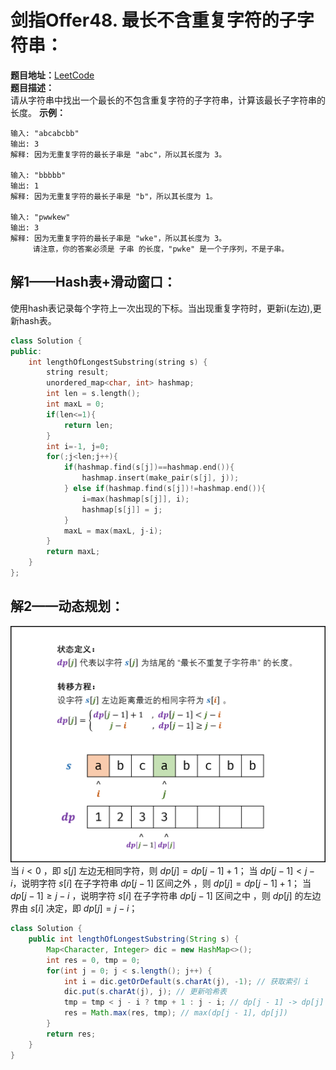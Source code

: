 # 剑指Offer48. 最长不含重复字符的子字符串：  
**题目地址：**[LeetCode](https://leetcode-cn.com/problems/zui-chang-bu-han-zhong-fu-zi-fu-de-zi-zi-fu-chuan-lcof/)  
**题目描述：**  
请从字符串中找出一个最长的不包含重复字符的子字符串，计算该最长子字符串的长度。
**示例：**  
```
输入: "abcabcbb"
输出: 3 
解释: 因为无重复字符的最长子串是 "abc"，所以其长度为 3。

输入: "bbbbb"
输出: 1
解释: 因为无重复字符的最长子串是 "b"，所以其长度为 1。

输入: "pwwkew"
输出: 3
解释: 因为无重复字符的最长子串是 "wke"，所以其长度为 3。
     请注意，你的答案必须是 子串 的长度，"pwke" 是一个子序列，不是子串。
```

## 解1——Hash表+滑动窗口：  
使用hash表记录每个字符上一次出现的下标。当出现重复字符时，更新i(左边),更新hash表。
```cpp
class Solution {
public:
    int lengthOfLongestSubstring(string s) {
        string result;
        unordered_map<char, int> hashmap;
        int len = s.length();
        int maxL = 0;
        if(len<=1){
            return len;
        }
        int i=-1, j=0;
        for(;j<len;j++){
            if(hashmap.find(s[j])==hashmap.end()){
                hashmap.insert(make_pair(s[j], j));
            } else if(hashmap.find(s[j])!=hashmap.end()){
                i=max(hashmap[s[j]], i);
                hashmap[s[j]] = j;
            }
            maxL = max(maxL, j-i);
        }
        return maxL;
    }
};
```

## 解2——动态规划：  
![](./Pic/48.png)  
当 $i < 0$ ，即 $s[j]$ 左边无相同字符，则 $dp[j] = dp[j-1] + 1$；
当 $dp[j - 1] < j - i$，说明字符 $s[i]$ 在子字符串 $dp[j-1]$ 区间之外 ，则 $dp[j] = dp[j - 1] + 1$；
当 $dp[j - 1] \geq j - i$ ，说明字符 $s[i]$ 在子字符串 $dp[j-1]$ 区间之中 ，则 $dp[j]$ 的左边界由 $s[i]$ 决定，即 $dp[j] = j - i$；
```java
class Solution {
    public int lengthOfLongestSubstring(String s) {
        Map<Character, Integer> dic = new HashMap<>();
        int res = 0, tmp = 0;
        for(int j = 0; j < s.length(); j++) {
            int i = dic.getOrDefault(s.charAt(j), -1); // 获取索引 i
            dic.put(s.charAt(j), j); // 更新哈希表
            tmp = tmp < j - i ? tmp + 1 : j - i; // dp[j - 1] -> dp[j]
            res = Math.max(res, tmp); // max(dp[j - 1], dp[j])
        }
        return res;
    }
}
```
